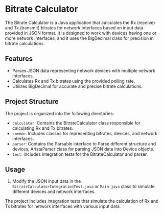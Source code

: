 # Bitrate Calculator

The Bitrate Calculator is a Java application that calculates the Rx (receive) and Tx (transmit) bitrates for network interfaces based on input data provided in JSON format. 
It is designed to work with devices having one or more network interfaces, and it uses the BigDecimal class for precision in bitrate calculations.

## Features

- Parses JSON data representing network devices with multiple network interfaces.
- Calculates Rx and Tx bitrates using the provided polling rate.
- Utilizes BigDecimal for accurate and precise bitrate calculations.


## Project Structure

The project is organized into the following directories:

- `calculator`: Contains the BitrateCalculator class responsible for calculating Rx and Tx bitrates.
- `common`: Includes classes for representing bitrates, devices, and network interfaces.
- `parser`: Contains the Parsable interface to Parse different structure and devices, AristaParser class for parsing JSON data into Device objects.
- `test`: Includes integration tests for the BitrateCalculator and parser.

## Usage

1. Modify the JSON input data in the `BitrateCalculatorIntegrationTest.java` or `Main.java` class to simulate different devices and network interfaces.

The project includes integration tests that simulate the calculation of Rx and Tx bitrates for network interfaces with various input data.
